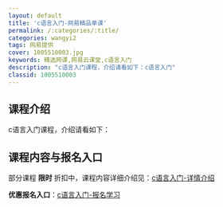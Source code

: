```yaml
---
layout: default
title: 'c语言入门-网易精品单课'
permalink: /:categories/:title/
categories: wangyi2
tags: 网易提供
cover: 1005510003.jpg
keywords: 精选网课,网易云课堂,c语言入门
description: "c语言入门课程，介绍请看如下：c语言入门"
classid: 1005510003
---
```


## 课程介绍

c语言入门课程，介绍请看如下：

## 课程内容与报名入口

部分课程 **限时** 折扣中，课程内容详细介绍见：[c语言入门-详情介绍](https://study.163.com/course/introduction/1005510003.htm?share=1&shareId=1025206652&utm_campaign=share&utm_medium=iphoneShare&utm_source=&utm_u=1025206652)

**优惠报名入口**：[c语言入门-报名学习](https://study.163.com/course/introduction/1005510003.htm?share=1&shareId=1025206652&utm_campaign=share&utm_medium=iphoneShare&utm_source=&utm_u=1025206652)

